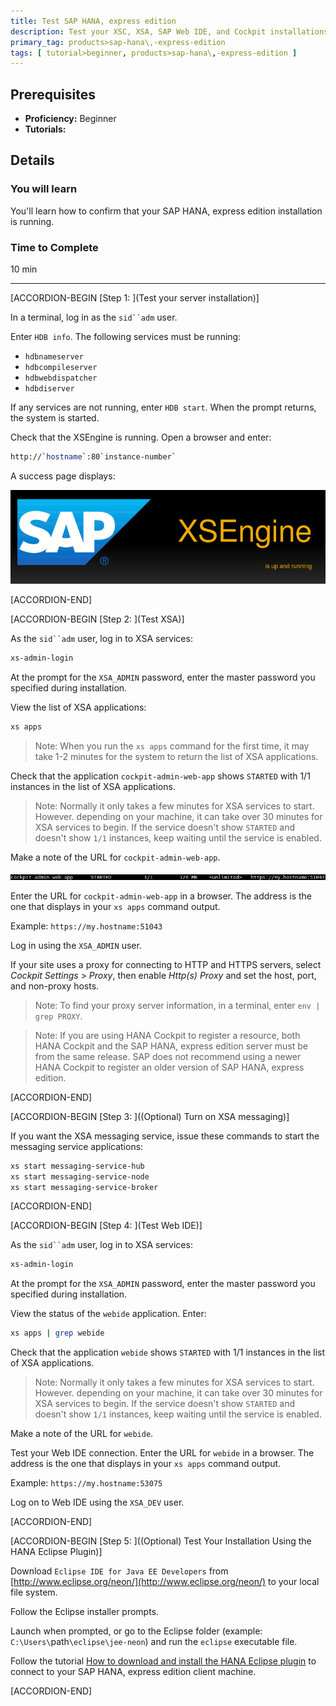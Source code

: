 ```yaml
---
title: Test SAP HANA, express edition
description: Test your XSC, XSA, SAP Web IDE, and Cockpit installations.
primary_tag: products>sap-hana\,-express-edition
tags: [ tutorial>beginner, products>sap-hana\,-express-edition ]
---
```


<!-- loioa00667372f1a44228ae039268e927ba6 -->

## Prerequisites
 - **Proficiency:** Beginner
 - **Tutorials:**  

## Details
### You will learn
You'll learn how to confirm that your SAP HANA, express edition installation is running.

### Time to Complete
10 min

---

[ACCORDION-BEGIN [Step 1: ](Test your server installation)]

In a terminal, log in as the `sid``adm` user.

Enter `HDB info`. The following services must be running:

-   `hdbnameserver`
-   `hdbcompileserver`
-   `hdbwebdispatcher`
-   `hdbdiserver`

If any services are not running, enter `HDB start`. When the prompt returns, the system is started.

Check that the XSEngine is running. Open a browser and enter:

```bash
http://`hostname`:80`instance-number`
```

A success page displays:

![loiofdcde7cfd9bc4a2d990f26340cf6387b_LowRes](loiofdcde7cfd9bc4a2d990f26340cf6387b_LowRes.png)

[ACCORDION-END]

[ACCORDION-BEGIN [Step 2: ](Test XSA)]

As the `sid``adm` user, log in to XSA services:

```bash
xs-admin-login
```

At the prompt for the `XSA_ADMIN` password, enter the master password you specified during installation.

View the list of XSA applications:

```bash
xs apps
```

> Note:
> When you run the `xs apps` command for the first time, it may take 1-2 minutes for the system to return the list of XSA applications.
>
>

Check that the application `cockpit-admin-web-app` shows `STARTED` with 1/1 instances in the list of XSA applications.

> Note:
> Normally it only takes a few minutes for XSA services to start. However. depending on your machine, it can take over 30 minutes for XSA services to begin. If the service doesn't show `STARTED` and doesn't show `1/1` instances, keep waiting until the service is enabled.
>
>

Make a note of the URL for `cockpit-admin-web-app`.

![loio1636a2c7a819400aabfa34b34235abef_LowRes](loio1636a2c7a819400aabfa34b34235abef_LowRes.png)

Enter the URL for `cockpit-admin-web-app` in a browser. The address is the one that displays in your `xs apps` command output.

Example: `https://my.hostname:51043`

Log in using the `XSA_ADMIN` user.

If your site uses a proxy for connecting to HTTP and HTTPS servers, select *Cockpit Settings* > *Proxy*, then enable *Http(s) Proxy* and set the host, port, and non-proxy hosts.

> Note:
> To find your proxy server information, in a terminal, enter `env | grep PROXY`.
>
>

> Note:
> If you are using HANA Cockpit to register a resource, both HANA Cockpit and the SAP HANA, express edition server must be from the same release. SAP does not recommend using a newer HANA Cockpit to register an older version of SAP HANA, express edition.
>
>

[ACCORDION-END]

[ACCORDION-BEGIN [Step 3: ]((Optional) Turn on XSA messaging)]

If you want the XSA messaging service, issue these commands to start the messaging service applications:

```bash
xs start messaging-service-hub
xs start messaging-service-node
xs start messaging-service-broker

```

[ACCORDION-END]

[ACCORDION-BEGIN [Step 4: ](Test Web IDE)]

As the `sid``adm` user, log in to XSA services:

```bash
xs-admin-login
```

At the prompt for the `XSA_ADMIN` password, enter the master password you specified during installation.

View the status of the `webide` application. Enter:

```bash
xs apps | grep webide
```

Check that the application `webide` shows `STARTED` with 1/1 instances in the list of XSA applications.

> Note:
> Normally it only takes a few minutes for XSA services to start. However. depending on your machine, it can take over 30 minutes for XSA services to begin. If the service doesn't show `STARTED` and doesn't show `1/1` instances, keep waiting until the service is enabled.
>
>

Make a note of the URL for `webide`.

Test your Web IDE connection. Enter the URL for `webide` in a browser. The address is the one that displays in your `xs apps` command output.

Example: `https://my.hostname:53075`

Log on to Web IDE using the `XSA_DEV` user.

[ACCORDION-END]

[ACCORDION-BEGIN [Step 5: ]((Optional) Test Your Installation Using the HANA Eclipse Plugin)]

Download `Eclipse IDE for Java EE Developers` from [http://www.eclipse.org/neon/](http://www.eclipse.org/neon/) to your local file system.

Follow the Eclipse installer prompts.

Launch when prompted, or go to the Eclipse folder (example: `C:\Users\`path`\eclipse\jee-neon`) and run the `eclipse` executable file.

Follow the tutorial [How to download and install the HANA Eclipse plugin](http://www.sap.com/developer/how-tos/2016/09/hxe-howto-eclipse.html) to connect to your SAP HANA, express edition client machine.

[ACCORDION-END]

